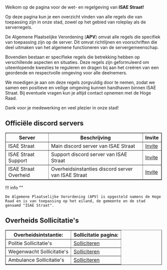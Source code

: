 

Welkom op de pagina voor de wet- en regelgeving van <b>ISAE Straat!</b>

Op deze pagina kun je een overzicht vinden van alle regels die van toepassing zijn in onze stad, zowel op het gebied van roleplay als de serverregels.

De Algemene Plaatselijke Verordening (<b>APV</b>) omvat alle regels die specifiek van toepassing zijn op de server. Dit omvat richtlijnen en voorschriften die deel uitmaken van het algemene functioneren van de servergemeenschap.

Bovendien bestaan er specifieke regels die betrekking hebben op verschillende aspecten en situaties. Deze regels zijn geformuleerd om uiteenlopende kwesties te reguleren en dragen bij aan het creëren van een geordende en respectvolle omgeving voor alle deelnemers.

We moedigen je aan om deze regels zorgvuldig door te nemen, zodat we samen een positieve en veilige omgeving kunnen handhaven binnen ISAE Straat. Bij eventuele vragen kun je altijd contact opnemen met de Hoge Raad.

Dank voor je medewerking en veel plezier in onze stad!


## Officiële discord servers

<table border="1">
    <thead>
        <tr>
            <th>Server</th>
            <th>Beschrijving</th>
            <th>Invite</th>
        </tr>
    </thead>
    <tbody>
        <tr>
            <td>ISAE Straat</td>
            <td>Main discord server van ISAE Straat</td>
            <td><a href="https://www.discord.gg/isaestraat"  target="_blank" rel="noopener">Invite</a></td>
        </tr>
        <tr>
            <td>ISAE Straat Support</td> 
            <td>Support discord server van ISAE Straat	</td>
            <td><a href="https://discord.gg/CudDduW5dh"  target="_blank" rel="noopener">Invite</a></td>
        </tr>
        <tr>
            <td>ISAE Straat Overheid</td>
            <td>Overheidsinstanties discord server van ISAE Straat</td>
            <td><a href="https://discord.gg/X3ddxvgcWd"  target="_blank" rel="noopener">Invite</a></td>
        </tr>
</table>

!!! info ""

    De Algemene Plaatselijke Verordening (APV) is opgesteld namens de Hoge Raad en is van toepassing op het eiland, de gemeente en de stad genaamd "ISAE Straat".


## Overheids Sollicitatie's

<table border="1">
    <thead>
        <tr>
            <th>Overheidsintstantie:</th>
            <th>Sollicitatie pagina:</th>
        </tr>
    </thead>
    <tbody>
        <tr>
            <td>Politie Sollicitatie's</td>
            <td><a href="https://forms.gle/1fzECdoqc45Cuwwc8"  target="_blank" rel="noopener">Solliciteren</a></td>
        </tr>
        <tr>
            <td>Wegenwacht Sollicitatie's</td>
            <td><a href="https://forms.gle/VYemhAK5Qf2rCZ5B9"  target="_blank" rel="noopener">Solliciteren</a></td>
        </tr>
        <tr>
            <td>Ambulance Sollicitatie's</td>
            <td><a href="https://forms.gle/srjV6MujMYvXCHe39"  target="_blank" rel="noopener">Solliciteren</a></td>
        </tr>
</table>